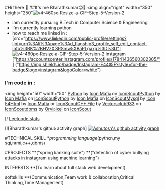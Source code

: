 #Hi there 👋
##It's me Bharathkumar😊🙌
<img align="right" width="350" height="250"![v4-460px-Resize-a-GIF-Step-5-Version-2](https://github.com/user-attachments/assets/47631931-de2f-4ec7-bc78-dbb169194930)


- iam currently pursuing B.Tech in Computer Science & Engineering
- I'm currently learning python
- how to reach me
  linked in :
  <br /> [src="https://www.linkedin.com/public-profile/settings?lipi=urn%3Ali%3Apage%3Ad_flagship3_profile_self_edit_contact-info%3BK%2BHVzXISRSmw5XBaPLgaxg%3D%3D"]
 ![v4-460px-Resize-a-GIF-Step-5-Version-2](https://github.com/user-attachments/assets/b939bbd0-a633-4192-b810-cc0b1426f89e)
  instagram
  <br />["https://accountscenter.instagram.com/profiles/17841436560302305/"]
  ("https://img.shields.io/badge/Instagram-E4405F?style=for-the-badge&logo=instagram&logoColor=white")

 ### I'm code in :
 <img height="50" width="50"
 <a href="https://iconscout.com/icons/python" class="text-underline font-size-sm" target="_blank">Python</a> by <a href="https://iconscout.com/contributors/icon-mafia" class="text-underline font-size-sm">Icon Mafia</a> on <a href="https://iconscout.com" class="text-underline font-size-sm">IconScout</a><a href="https://iconscout.com/icons/python" class="text-underline font-size-sm" target="_blank">Python</a> by <a href="https://iconscout.com/contributors/icon-mafia" class="text-underline font-size-sm">Icon Mafia</a> on <a href="https://iconscout.com" class="text-underline font-size-sm">IconScout</a><a href="https://iconscout.com/icons/python" class="text-underline font-size-sm" target="_blank">Python</a> by <a href="https://iconscout.com/contributors/icon-mafia" class="text-underline font-size-sm">Icon Mafia</a> on <a href="https://iconscout.com" class="text-underline font-size-sm">IconScout</a><a href="https://iconscout.com/icons/mysql" class="text-underline font-size-sm" target="_blank">Mysql</a> by <a href="https://iconscout.com/contributors/icon-54" class="text-underline font-size-sm" target="_blank">Icon 54</a><a href="https://iconscout.com/icons/html" class="text-underline font-size-sm" target="_blank">Html</a> by <a href="https://iconscout.com/contributors/icon-mafia" class="text-underline font-size-sm">Icon Mafia</a> on <a href="https://iconscout.com" class="text-underline font-size-sm">IconScout</a><a href="https://iconscout.com/icons/c-file" class="text-underline font-size-sm" target="_blank">C++ File</a> by <a href="https://iconscout.com/contributors/vectors-club" class="text-underline font-size-sm">Vectorsclub933</a> on <a href="https://iconscout.com" class="text-underline font-size-sm">IconScout</a><a href="https://iconscout.com/icons/dbms" class="text-underline font-size-sm" target="_blank">dbms</a> by <a href="https://iconscout.com/contributors/orvipixel" class="text-underline font-size-sm">Orvipixel</a> on <a href="https://iconscout.com" class="text-underline font-size-sm">IconScout</a>

 [! [Leetcode stats]("https://www.linkedin.com/public-profile/settings?lipi=urn%3Ali%3Apage%3Ad_flagship3_profile_self_edit_contact-info%3BK%2BHVzXISRSmw5XBaPLgaxg%3D%3D) 

  [![Bharathkumar's github activity graph] [![Ashutosh's github activity graph](https://github-readme-activity-graph.vercel.app/graph?username=Bharathkumar-26&bg_color=ffd1d1&color=9e4c98&line=4c9e52&point=413f3e&area=true&hide_border=true)](https://github.com/ashutosh00710/github-readme-activity-graph) 
  
   #TECHNICAL SKILL 
 **programming language*(python,my sql,html,c++,dbms)

 #PROJECTS
  **("spring banking suite")
  **("detection of cyber bullying attacks in instagram using machine learning")

INTERESTS
  **(To learn about full stack web development)


softskills
**(Communication,Team work & collaboration,Critical Thinking,Time Management)
